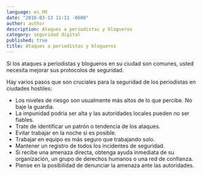 ```yaml
---
language: es_MX
date: "2016-03-13 11:11 -0600"
author: author
description: Ataques a periodistas y blogueros
category: seguridad digital
published: true
title: Ataques a periodistas y blogueros
---
```


Si los ataques a periodistas y blogueros en su ciudad son comunes, usted necesita mejorar sus protocolos de seguridad.

Hay varios pasos que son cruciales para la seguridad de los periodistas en ciudades hostiles:

- Los niveles de riesgo son usualmente más altos de lo que percibe. No baje la guardia.
- La impunidad podría ser alta y las autoridades locales pueden no ser fiables.
- Trate de identificar un patrón o tendencia de los ataques.
- Evitar trabajar en la noche si es posible.
- Trabajar en equipo es más seguro que trabajando solo.
- Mantener un registro de todos los incidentes de seguridad.
- Si recibe una amenaza directa, obtenga ayuda inmediata de su organización, un grupo de derechos humanos o una red de confianza.
- Piense en la posibilidad de denunciar la amenaza ante las autoridades.